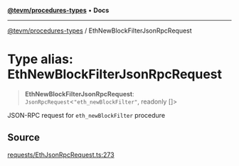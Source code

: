 [**@tevm/procedures-types**](../README.md) • **Docs**

***

[@tevm/procedures-types](../globals.md) / EthNewBlockFilterJsonRpcRequest

# Type alias: EthNewBlockFilterJsonRpcRequest

> **EthNewBlockFilterJsonRpcRequest**: `JsonRpcRequest`\<`"eth_newBlockFilter"`, readonly []\>

JSON-RPC request for `eth_newBlockFilter` procedure

## Source

[requests/EthJsonRpcRequest.ts:273](https://github.com/evmts/tevm-monorepo/blob/main/packages/procedures-types/src/requests/EthJsonRpcRequest.ts#L273)
